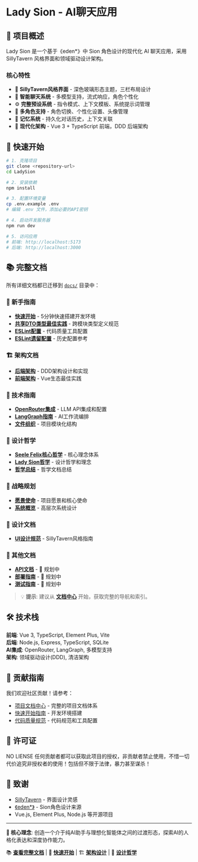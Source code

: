 # Lady Sion - AI聊天应用

## 🎯 项目概述

Lady Sion 是一个基于《eden*》中 Sion 角色设计的现代化 AI 聊天应用，采用 SillyTavern 风格界面和领域驱动设计架构。

### 核心特性
- 🎨 **SillyTavern风格界面** - 深色玻璃形态主题，三栏布局设计
- 💬 **智能聊天系统** - 多模型支持，流式响应，角色个性化
- ⚙️ **完整预设系统** - 指令模式、上下文模板、系统提示词管理
- 👥 **多角色支持** - 角色切换、个性化设置、头像管理
- 🧠 **记忆系统** - 持久化对话历史，上下文关联
- 🔧 **现代化架构** - Vue 3 + TypeScript 前端，DDD 后端架构

## 🚀 快速开始

```bash
# 1. 克隆项目
git clone <repository-url>
cd LadySion

# 2. 安装依赖
npm install

# 3. 配置环境变量
cp .env.example .env
# 编辑 .env 文件，添加必要的API密钥

# 4. 启动开发服务器
npm run dev

# 5. 访问应用
# 前端: http://localhost:5173
# 后端: http://localhost:3000
```

## 📚 完整文档

所有详细文档都已迁移到 [`docs/`](./docs/) 目录中：

### 🚀 新手指南
- **[快速开始](./docs/guides/quick-start.md)** - 5分钟快速搭建开发环境
- **[共享DTO类型最佳实践](./docs/guides/shared-dto-types-best-practices.md)** - 跨模块类型定义规范
- **[ESLint配置](./docs/guides/eslint-setup.md)** - 代码质量工具配置
- **[ESLint遗留配置](./docs/guides/eslint-legacy.md)** - 历史配置参考

### 🏗️ 架构文档
- **[后端架构](./docs/architecture/backend.md)** - DDD架构设计和实现
- **[前端架构](./docs/architecture/frontend.md)** - Vue生态最佳实践

### 🔧 技术指南
- **[OpenRouter集成](./docs/technical/openrouter-guide.md)** - LLM API集成和配置
- **[LangGraph指南](./docs/technical/langgraph-guide.md)** - AI工作流编排
- **[文件组织](./docs/technical/index-files-guide.md)** - 项目模块化结构

### 💭 设计哲学
- **[Seele Felix核心哲学](./docs/philosophy/seele-felix-core-philosophy.md)** - 核心理念体系
- **[Lady Sion哲学](./docs/philosophy/lady-sion-philosophy.md)** - 设计哲学和理念
- **[哲学总结](./docs/philosophy/summary.md)** - 哲学文档总结

### 🎯 战略规划
- **[愿景使命](./docs/strategic/vision-mission.md)** - 项目愿景和核心使命
- **[系统概览](./docs/strategic/system-overview.md)** - 高层次系统设计

### 🎨 设计文档
- **[UI设计规范](./docs/design/ui-design.md)** - SillyTavern风格指南

### 📖 其他文档
- **[API文档](./docs/api/)** - 🔄 规划中
- **[部署指南](./docs/deployment/)** - 🔄 规划中
- **[测试指南](./docs/testing/)** - 🔄 规划中

> 💡 **提示**: 建议从 **[文档中心](./docs/README.md)** 开始，获取完整的导航和索引。

## 🛠️ 技术栈

**前端**: Vue 3, TypeScript, Element Plus, Vite  
**后端**: Node.js, Express, TypeScript, SQLite  
**AI集成**: OpenRouter, LangGraph, 多模型支持  
**架构**: 领域驱动设计(DDD), 清洁架构  

## 🤝 贡献指南

我们欢迎社区贡献！请参考：
- [项目文档中心](./docs/README.md) - 完整的项目文档体系
- [快速开始指南](./docs/guides/quick-start.md) - 开发环境搭建
- [代码质量规范](./docs/guides/eslint-setup.md) - 代码规范和工具配置

## 📄 许可证

NO LIENSE 
任何贡献者都可以获取此项目的授权，非贡献者禁止使用，不惜一切代价追究非授权者的使用！包括但不限于法律，暴力甚至谋杀！

## 🙏 致谢

- [SillyTavern](https://github.com/SillyTavern/SillyTavern) - 界面设计灵感
- [《eden*》](https://zh.wikipedia.org/wiki/Eden*) - Sion角色设计来源
- Vue.js, Element Plus, Node.js 等开源项目

---

**🎯 核心理念**: 创造一个介于纯AI助手与理想化智能体之间的过渡形态，探索AI的人格化表达和深度协作能力。

📚 **[查看完整文档](./docs/README.md)** | 🚀 **[快速开始](./docs/guides/quick-start.md)** | 🏗️ **[架构设计](./docs/architecture/)** | 💭 **[设计哲学](./docs/philosophy/lady-sion-philosophy.md)** 